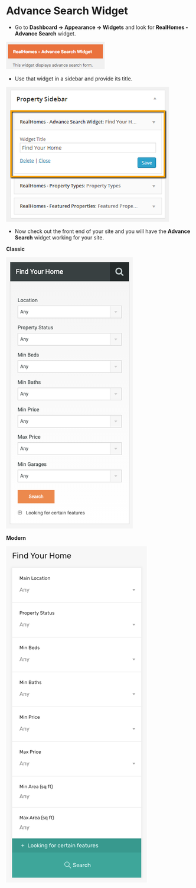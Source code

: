 # Advance Search Widget

- Go to **Dashboard → Appearance → Widgets** and look for **RealHomes - Advance Search** widget.

![Real Homes Documentation](images/widgets/advance-search-widget.png)

- Use that widget in a sidebar and provide its title. 

![Real Homes Documentation](images/widgets/advance-search-widget-settings.png)

- Now check out the front end of your site and you will have the **Advance Search** widget working for your site. 

**Classic**

![Real Homes Documentation](images/widgets/advance-search-widget-frontend.png)

**Modern**

![Real Homes Documentation](images/widgets/advance-search-widget-frontend-mod.png)
